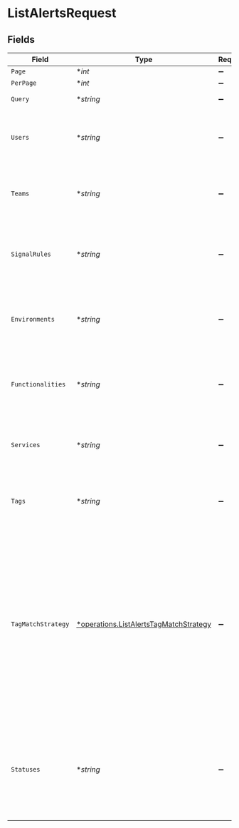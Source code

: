# ListAlertsRequest


## Fields

| Field                                                                                                                                                                                                                                                                                              | Type                                                                                                                                                                                                                                                                                               | Required                                                                                                                                                                                                                                                                                           | Description                                                                                                                                                                                                                                                                                        |
| -------------------------------------------------------------------------------------------------------------------------------------------------------------------------------------------------------------------------------------------------------------------------------------------------- | -------------------------------------------------------------------------------------------------------------------------------------------------------------------------------------------------------------------------------------------------------------------------------------------------- | -------------------------------------------------------------------------------------------------------------------------------------------------------------------------------------------------------------------------------------------------------------------------------------------------- | -------------------------------------------------------------------------------------------------------------------------------------------------------------------------------------------------------------------------------------------------------------------------------------------------- |
| `Page`                                                                                                                                                                                                                                                                                             | **int*                                                                                                                                                                                                                                                                                             | :heavy_minus_sign:                                                                                                                                                                                                                                                                                 | N/A                                                                                                                                                                                                                                                                                                |
| `PerPage`                                                                                                                                                                                                                                                                                          | **int*                                                                                                                                                                                                                                                                                             | :heavy_minus_sign:                                                                                                                                                                                                                                                                                 | N/A                                                                                                                                                                                                                                                                                                |
| `Query`                                                                                                                                                                                                                                                                                            | **string*                                                                                                                                                                                                                                                                                          | :heavy_minus_sign:                                                                                                                                                                                                                                                                                 | A text query for alerts                                                                                                                                                                                                                                                                            |
| `Users`                                                                                                                                                                                                                                                                                            | **string*                                                                                                                                                                                                                                                                                          | :heavy_minus_sign:                                                                                                                                                                                                                                                                                 | A comma separated list of user IDs. This currently only works for Signals alerts.                                                                                                                                                                                                                  |
| `Teams`                                                                                                                                                                                                                                                                                            | **string*                                                                                                                                                                                                                                                                                          | :heavy_minus_sign:                                                                                                                                                                                                                                                                                 | A comma separated list of team IDs. This currently only works for Signals alerts.                                                                                                                                                                                                                  |
| `SignalRules`                                                                                                                                                                                                                                                                                      | **string*                                                                                                                                                                                                                                                                                          | :heavy_minus_sign:                                                                                                                                                                                                                                                                                 | A comma separated list of signals rule IDs. This currently only works for Signals alerts.                                                                                                                                                                                                          |
| `Environments`                                                                                                                                                                                                                                                                                     | **string*                                                                                                                                                                                                                                                                                          | :heavy_minus_sign:                                                                                                                                                                                                                                                                                 | A comma separated list of environment IDs. This currently only works for Signals alerts.                                                                                                                                                                                                           |
| `Functionalities`                                                                                                                                                                                                                                                                                  | **string*                                                                                                                                                                                                                                                                                          | :heavy_minus_sign:                                                                                                                                                                                                                                                                                 | A comma separated list of functionality IDs. This currently only works for Signals alerts.                                                                                                                                                                                                         |
| `Services`                                                                                                                                                                                                                                                                                         | **string*                                                                                                                                                                                                                                                                                          | :heavy_minus_sign:                                                                                                                                                                                                                                                                                 | A comma separated list of service IDs. This currently only works for Signals alerts.                                                                                                                                                                                                               |
| `Tags`                                                                                                                                                                                                                                                                                             | **string*                                                                                                                                                                                                                                                                                          | :heavy_minus_sign:                                                                                                                                                                                                                                                                                 | A comma separated list of tags. This currently only works for Signals alerts.                                                                                                                                                                                                                      |
| `TagMatchStrategy`                                                                                                                                                                                                                                                                                 | [*operations.ListAlertsTagMatchStrategy](../../models/operations/listalertstagmatchstrategy.md)                                                                                                                                                                                                    | :heavy_minus_sign:                                                                                                                                                                                                                                                                                 | The strategy to match tags. `any` will return alerts that have at least one of the supplied tags, `match_all` will return only alerts that have all of the supplied tags, and `exclude` will only return alerts that have none of the supplied tags. This currently only works for Signals alerts. |
| `Statuses`                                                                                                                                                                                                                                                                                         | **string*                                                                                                                                                                                                                                                                                          | :heavy_minus_sign:                                                                                                                                                                                                                                                                                 | A comma separated list of statuses to filter by. Valid statuses are: opened, acknowledged, resolved, ignored, expired, linked, or snoozed                                                                                                                                                          |